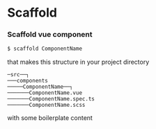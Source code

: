# Scaffold

### Scaffold vue component

```sh
$ scaffold ComponentName
```

that makes this structure in your project directory
```
─src──┐
───components
─────ComponentName──┐
───────ComponentName.vue
───────ComponentName.spec.ts
───────ComponentName.scss
```
with some boilerplate content
